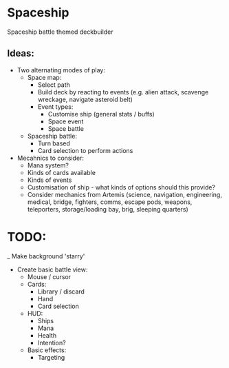 # Spaceship
Spaceship battle themed deckbuilder

## Ideas:
- Two alternating modes of play:
    - Space map:
        - Select path
        - Build deck by reacting to events (e.g. alien attack, scavenge wreckage, navigate asteroid belt)
        - Event types:
            - Customise ship (general stats / buffs)
            - Space event
            - Space battle
    - Spaceship battle:
        - Turn based
        - Card selection to perform actions
- Mecahnics to consider:
    - Mana system?
    - Kinds of cards available
    - Kinds of events
    - Customisation of ship - what kinds of options should this provide?
    - Consider mechanics from Artemis (science, navigation, engineering, medical, bridge, fighters, comms, escape pods, weapons, teleporters, storage/loading bay, brig, sleeping quarters)

# TODO:
_ Make background 'starry'
- Create basic battle view:
    - Mouse / cursor
    - Cards:
        - Library / discard
        - Hand
        - Card selection
    - HUD:
        - Ships
        - Mana
        - Health
        - Intention?
    - Basic effects:
        - Targeting
